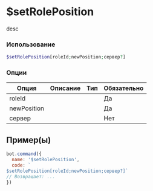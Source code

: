 # $setRolePosition
desc
### Использование
```php
$setRolePosition[roleId;newPosition;сервер?]
```

### Опции

| Опция | Описание | Тип | Обязательно |
|--------|-------------|------|----------|
| roleId |  |  | Да | 
| newPosition |  |  | Да | 
| сервер |  |  | Нет |
## Пример(ы)

```javascript
bot.command({
  name: '$setRolePosition',
  code: `
$setRolePosition[roleId;newPosition;сервер?]`
// Возвращает: ...
})
```
